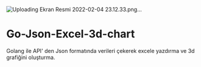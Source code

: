 ![Uploading Ekran Resmi 2022-02-04 23.12.33.png…]()
# Go-Json-Excel-3d-chart
Golang ile API' den Json formatında verileri çekerek excele yazdırma ve 3d grafiğini oluşturma.
